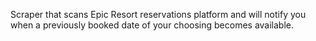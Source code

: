 Scraper that scans Epic Resort reservations platform and will notify you when a previously booked date of your choosing becomes available.
